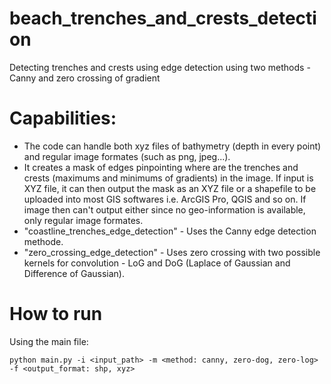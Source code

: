 # beach_trenches_and_crests_detection
Detecting trenches and crests using edge detection using two methods - Canny and zero crossing of gradient

# Capabilities:
- The code can handle both xyz files of bathymetry (depth in every point) and regular image formates (such as png, jpeg...).
- It creates a mask of edges pinpointing where are the trenches and crests (maximums and minimums of gradients) in the image. If input is XYZ file, it can then output the mask
  as an XYZ file or a shapefile to be uploaded into most GIS softwares i.e. ArcGIS Pro, QGIS and so on. If image then can't output either since no geo-information is available, only regular image formates.
- "coastline_trenches_edge_detection" - Uses the Canny edge detection methode.
- "zero_crossing_edge_detection" - Uses zero crossing with two possible kernels for convolution - LoG and DoG (Laplace of Gaussian and Difference of Gaussian).

# How to run
Using the main file:
```
python main.py -i <input_path> -m <method: canny, zero-dog, zero-log> -f <output_format: shp, xyz>
```


